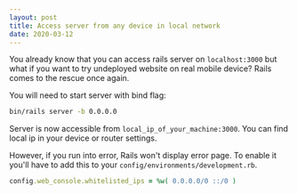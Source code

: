 ```yaml
---
layout: post
title: Access server from any device in local network
date: 2020-03-12
---
```


You already know that you can access rails server on `localhost:3000` but what
if you want to try undeployed website on real mobile device? Rails comes to the
rescue once again.

You will need to start server with bind flag:

```bash
bin/rails server -b 0.0.0.0
```

Server is now accessible from `local_ip_of_your_machine:3000`. You can find
local ip in your device or router settings.

However, if you run into error, Rails won't display error page. To enable it
you'll have to add this to your `config/environments/development.rb`.

```ruby
config.web_console.whitelisted_ips = %w( 0.0.0.0/0 ::/0 )
```
